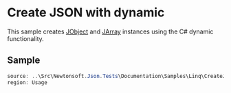 ﻿# Create JSON with dynamic

This sample creates [JObject](/API/newtonsoft/json/linq/jobject/) and [JArray](/API/newtonsoft/json/linq/jarray/) instances using the C# dynamic functionality.

## Sample

```csharp Usage
source: ..\Src\Newtonsoft.Json.Tests\Documentation\Samples\Linq\CreateJsonDynamic.cs
region: Usage
```
